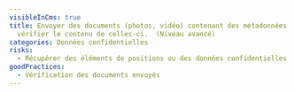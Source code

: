 ```yaml
---
visibleInCms: true
title: Envoyer des documents (photos, vidéo) contenant des métadonnées sans
  vérifier le contenu de celles-ci.  (Niveau avancé)
categories: Données confidentielles
risks:
  - Récupérer des éléments de positions ou des données confidentielles.
goodPractices:
  - Vérification des documents envoyés
---
```

